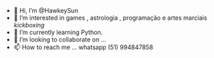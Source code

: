 - 👋 Hi, I’m @HawkeySun
- 👀 I’m interested in games , astrologia , programação e artes marciais *kickboxing*
- 🌱 I’m currently learning Python.
- 💞️ I’m looking to collaborate on ...
- 📫 How to reach me ... whatsapp (51) 994847858

<!---
HawkeySun/HawkeySun is a ✨ special ✨ repository because its `README.md` (this file) appears on your GitHub profile.
You can click the Preview link to take a look at your changes.
--->
